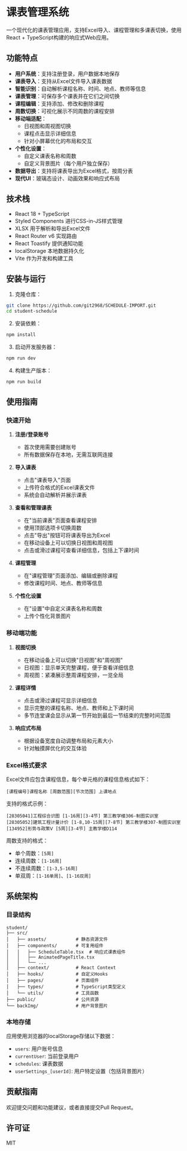 # 课表管理系统

一个现代化的课表管理应用，支持Excel导入、课程管理和多课表切换，使用React + TypeScript构建的响应式Web应用。

## 功能特点

- **用户系统**：支持注册登录，用户数据本地保存
- **课表导入**：支持从Excel文件导入课表数据
- **智能识别**：自动解析课程名称、时间、地点、教师等信息
- **课表管理**：可保存多个课表并在它们之间切换
- **课程编辑**：支持添加、修改和删除课程
- **周数切换**：可视化展示不同周数的课程安排
- **移动端适配**：
  - 日视图和周视图切换
  - 课程点击显示详细信息
  - 针对小屏幕优化的布局和交互
- **个性化设置**：
  - 自定义课表名称和周数
  - 自定义背景图片（每个用户独立保存）
- **数据导出**：支持将课表导出为Excel格式，按周分表
- **现代UI**：玻璃态设计、动画效果和响应式布局

## 技术栈

- React 18 + TypeScript
- Styled Components 进行CSS-in-JS样式管理
- XLSX 用于解析和导出Excel文件
- React Router v6 实现路由
- React Toastify 提供通知功能
- localStorage 本地数据持久化
- Vite 作为开发和构建工具

## 安装与运行

1. 克隆仓库：

```bash
git clone https://github.com/git2968/SCHEDULE-IMPORT.git
cd student-schedule
```

2. 安装依赖：

```bash
npm install
```

3. 启动开发服务器：

```bash
npm run dev
```

4. 构建生产版本：

```bash
npm run build
```

## 使用指南

### 快速开始

1. **注册/登录账号**
   - 首次使用需要创建账号
   - 所有数据保存在本地，无需互联网连接

2. **导入课表**
   - 点击"课表导入"页面
   - 上传符合格式的Excel课表文件
   - 系统会自动解析并展示课表

3. **查看和管理课表**
   - 在"当前课表"页面查看课程安排
   - 使用顶部选项卡切换周数
   - 点击"导出"按钮可将课表导出为Excel
   - 在移动设备上可以切换日视图和周视图
   - 点击或滑过课程可查看详细信息，包括上下课时间

4. **课程管理**
   - 在"课程管理"页面添加、编辑或删除课程
   - 修改课程时间、地点、教师等信息

5. **个性化设置**
   - 在"设置"中自定义课表名称和周数
   - 上传个性化背景图片

### 移动端功能

1. **视图切换**
   - 在移动设备上可以切换"日视图"和"周视图"
   - 日视图：显示单天完整课程，便于查看详细信息
   - 周视图：紧凑展示整周课程安排，一览全局

2. **课程详情**
   - 点击或滑过课程可显示详细信息
   - 显示完整的课程名称、地点、教师和上下课时间
   - 多节连堂课会显示从第一节开始到最后一节结束的完整时间范围

3. **响应式布局**
   - 根据设备宽度自动调整布局和元素大小
   - 针对触摸屏优化的交互体验

### Excel格式要求

Excel文件应包含课程信息，每个单元格的课程信息格式如下：

```
[课程编号]课程名称 [周数范围][节次范围] 上课地点
```

支持的格式示例：

```
[28305041]工程综合识图 [1-16周][3-4节] 第三教学楼306-制图实训室
[28305052]建筑工程计量计价 [1-8,10-15周][7-8节] 第三教学楼307-制图实训室
[134952]形势与政策Ⅴ [5周][3-4节] 主教学楼D114
```

周数支持的格式：
- 单个周数：`[5周]`
- 连续周数：`[1-16周]`
- 不连续周数：`[1-3,5-16周]`
- 单双周：`[1-16单周]`、`[1-16双周]`

## 系统架构

### 目录结构

```
student/
├── src/
│   ├── assets/           # 静态资源文件
│   ├── components/       # 可复用组件
│   │   ├── ScheduleTable.tsx  # 响应式课表组件
│   │   ├── AnimatedPageTitle.tsx
│   │   └── ...
│   ├── context/          # React Context
│   ├── hooks/            # 自定义Hooks
│   ├── pages/            # 页面组件
│   ├── types/            # TypeScript类型定义
│   └── utils/            # 工具函数
├── public/               # 公共资源
└── backImg/              # 用户背景图片
```

### 本地存储

应用使用浏览器的localStorage存储以下数据：

- `users`: 用户账号信息
- `currentUser`: 当前登录用户
- `schedules`: 课表数据
- `userSettings_[userId]`: 用户特定设置（包括背景图片）

## 贡献指南

欢迎提交问题和功能建议，或者直接提交Pull Request。

## 许可证

MIT 